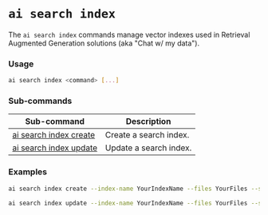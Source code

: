# `ai search index`

The `ai search index` commands manage vector indexes used in Retrieval Augmented Generation solutions (aka "Chat w/ my data").

### Usage
``` bash
ai search index <command> [...]
```

### Sub-commands
 | Sub-command | Description |
| --- | --- |
| [ai search index create](./create.md) | Create a search index. |
| [ai search index update](./update.md) | Update a search index. |

### Examples

``` bash title="Create a search index"
ai search index create --index-name YourIndexName --files YourFiles --search-api-key YourSearchApiKey --search-endpoint YourSearchEndpoint --group rg-contosoaihub --project contoso-outdoor-proj --subscription YourSubscriptionId
```

``` bash title="Update a search index"
ai search index update --index-name YourIndexName --files YourFiles --search-api-key YourSearchApiKey --search-endpoint YourSearchEndpoint --group rg-contosoaihub --project contoso-outdoor-proj --subscription YourSubscriptionId
```
